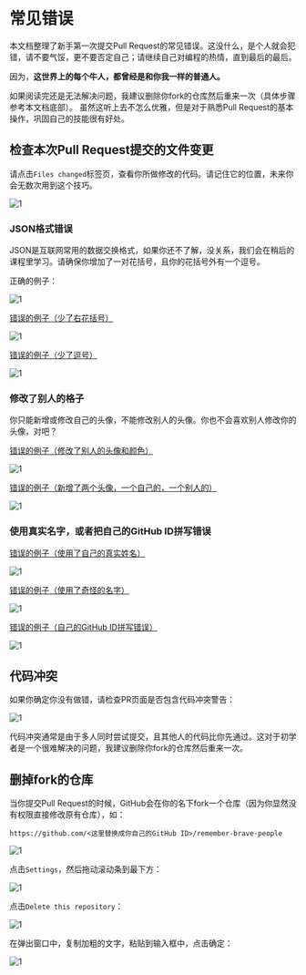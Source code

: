 # 常见错误

本文档整理了新手第一次提交Pull Request的常见错误。这没什么，是个人就会犯错，请不要气馁，更不要否定自己；请继续自己对编程的热情，直到最后的最后。

因为，**这世界上的每个牛人，都曾经是和你我一样的普通人。**

如果阅读完还是无法解决问题，我建议删除你fork的仓库然后重来一次（具体步骤参考本文档底部）。
虽然这听上去不怎么优雅，但是对于熟悉Pull Request的基本操作，巩固自己的技能很有好处。

## 检查本次Pull Request提交的文件变更

请点击`Files changed`标签页，查看你所做修改的代码。请记住它的位置，未来你会无数次用到这个技巧。

![1](https://raw.githubusercontent.com/ByteLegendQuest/remember-brave-people/main/docs/pr-changes-tab.png)

### JSON格式错误

JSON是互联网常用的数据交换格式，如果你还不了解，没关系，我们会在稍后的课程里学习。请确保你增加了一对花括号，且你的花括号外有一个逗号。

正确的例子：

![1](https://raw.githubusercontent.com/ByteLegendQuest/remember-brave-people/main/docs/json-correct-1.png)

[错误的例子（少了右花括号）](https://github.com/ByteLegendQuest/remember-brave-people/pull/183/files)

![1](https://raw.githubusercontent.com/ByteLegendQuest/remember-brave-people/main/docs/json-error-1.png)

[错误的例子（少了逗号）](https://github.com/ByteLegendQuest/remember-brave-people/pull/158/files)

![1](https://raw.githubusercontent.com/ByteLegendQuest/remember-brave-people/main/docs/json-error-2.png)

### 修改了别人的格子

你只能新增或修改自己的头像，不能修改别人的头像。你也不会喜欢别人修改你的头像，对吧？

[错误的例子（修改了别人的头像和颜色）](https://github.com/ByteLegendQuest/remember-brave-people/pull/180/files)

![1](https://raw.githubusercontent.com/ByteLegendQuest/remember-brave-people/main/docs/other-people-error-1.png)

[错误的例子（新增了两个头像，一个自己的，一个别人的）](https://github.com/ByteLegendQuest/remember-brave-people/pull/178/files)

![1](https://raw.githubusercontent.com/ByteLegendQuest/remember-brave-people/main/docs/other-people-error-2.png)

### 使用真实名字，或者把自己的GitHub ID拼写错误

[错误的例子（使用了自己的真实姓名）](https://github.com/ByteLegendQuest/remember-brave-people/pull/172/files)

![1](https://raw.githubusercontent.com/ByteLegendQuest/remember-brave-people/main/docs/username-error-1.png)

[错误的例子（使用了奇怪的名字）](https://github.com/ByteLegendQuest/remember-brave-people/pull/166/files)

![1](https://raw.githubusercontent.com/ByteLegendQuest/remember-brave-people/main/docs/username-error-2.png)

[错误的例子（自己的GitHub ID拼写错误）](https://github.com/ByteLegendQuest/remember-brave-people/pull/150/files)

![1](https://raw.githubusercontent.com/ByteLegendQuest/remember-brave-people/main/docs/username-error-3.png)

## 代码冲突

如果你确定你没有做错，请检查PR页面是否包含代码冲突警告：

![1](https://raw.githubusercontent.com/ByteLegendQuest/remember-brave-people/main/docs/code-conflict.png)

代码冲突通常是由于多人同时尝试提交，且其他人的代码比你先通过。这对于初学者是一个很难解决的问题，我建议删除你fork的仓库然后重来一次。

## 删掉fork的仓库

当你提交Pull Request的时候，GitHub会在你的名下fork一个仓库（因为你显然没有权限直接修改原有仓库），如：

`https://github.com/<这里替换成你自己的GitHub ID>/remember-brave-people`

![1](https://raw.githubusercontent.com/ByteLegendQuest/remember-brave-people/main/docs/delete-repo-0.png)

点击`Settings`，然后拖动滚动条到最下方：

![1](https://raw.githubusercontent.com/ByteLegendQuest/remember-brave-people/main/docs/delete-repo-1.png)

点击`Delete this repository`：

![1](https://raw.githubusercontent.com/ByteLegendQuest/remember-brave-people/main/docs/delete-repo-2.png)

在弹出窗口中，复制加粗的文字，粘贴到输入框中，点击确定：

![1](https://raw.githubusercontent.com/ByteLegendQuest/remember-brave-people/main/docs/delete-repo-3.png)
